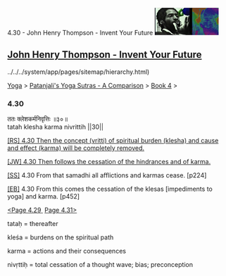 4.30 - John Henry Thompson - Invent Your Future [![John Henry Thompson - Invent Your Future](../../../_/rsrc/1329567069254/config/customLogo.gif-revision=6.png)](../../../index.html)

[John Henry Thompson - Invent Your Future](../../../index.html)
---------------------------------------------------------------

../../../system/app/pages/sitemap/hierarchy.html)
    

[Yoga](../../../yoga.html)‎ > ‎[Patanjali's Yoga Sutras - A Comparison](../../patanjani.html)‎ > ‎[Book 4](../book-4.html)‎ > ‎

### 4.30

ततः क्लेशकर्मनिवृत्तिः ॥३०॥  
tatah klesha karma nivrittih ||30||  
  

[\[RS\] 4.30 Then the concept (vritti) of spiritual burden (klesha) and cause and effect (karma) will be completely removed.](http://www.ashtangayoga.info/source-texts/yoga-sutra-patanjali/chapter-4/item/tatah-klesha-karma-nivrittih-30/)  

[\[JW\] 4.30 Then follows the cessation of the hindrances and of karma.](http://books.google.com/books?id=YzFImjtOxUwC&pg=PA341&ci=61%2C896%2C781%2C38&source=bookclip)  
  
[\[SS\]](http://www.amazon.com/Yoga-Sutras-Patanjali-Commentary-Satchidananda/dp/0932040381) 4.30 From that samadhi all afflictions and karmas cease. \[p224\]  
  
[\[EB\]](http://www.amazon.com/Yoga-Sutras-Patanjali-Translation-Commentary/dp/0865477361/ref=sr_1_1?ie=UTF8&s=books&qid=1250508322&sr=1-1) 4.30 From this comes the cessation of the klesas \[impediments to yoga\] and karma. \[p452\]  
  
  
[<Page 4.29](429.html)[ ](422.html) [Page 4.31>](431.html)  

tataḥ = thereafter  
  
kleśa = burdens on the spiritual path  
  
karma = actions and their consequences  
  
nivṛttiḥ = total cessation of a thought wave; bias; preconception

